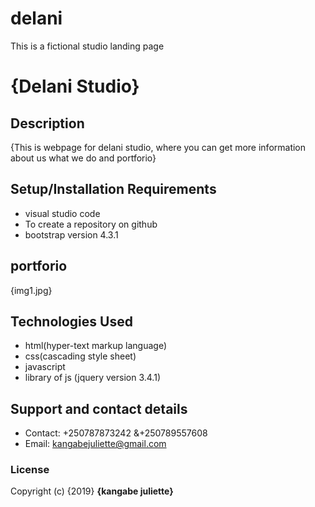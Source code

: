 # delani
This is a fictional studio landing page 
# {Delani Studio}
## Description
{This is webpage for delani studio, where you can get more information about us what we do and portforio}
## Setup/Installation Requirements
* visual studio code
* To create a repository on github
* bootstrap version 4.3.1

## portforio
{img1.jpg}
## Technologies Used
* html(hyper-text markup language)
* css(cascading style sheet)
* javascript
* library of js (jquery version 3.4.1)
## Support and contact details
* Contact: +250787873242 &+250789557608
* Email: kangabejuliette@gmail.com
### License
Copyright (c) {2019} **{kangabe juliette}**